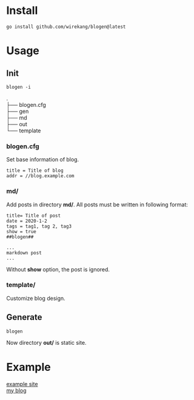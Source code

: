 # Install
```
go install github.com/wirekang/blogen@latest
```

# Usage

## Init
```
blogen -i
```
.  
├── blogen.cfg  
├── gen  
├── md  
├── out  
└── template  
  
      
### blogen.cfg
Set base information of blog.
```
title = Title of blog
addr = //blog.example.com
```

### md/
Add posts in directory **md/**. All posts must be written in following format:
```
title= Title of post
date = 2020-1-2
tags = tag1, tag 2, tag3
show = true
##blogen##

...
markdown post
...
```
Without **show** option, the post is ignored.
### template/
Customize blog design.

## Generate
```
blogen
```
Now directory **out/** is static site.

# Example
[example site](https://wirekang.github.io/blogen/example/out)  
[my blog](https://wirekang.github.io)
